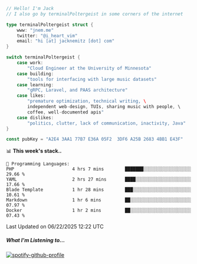 ```go
// Hello! I'm Jack
// I also go by terminalPoltergeist in some corners of the internet

type terminalPoltergeist struct {
    www: "jnem.me"
    twitter: "@i_heart_vim"
    email: "hi [at] jacknemitz [dot] com"
}

switch terminalPoltergeist {
    case work:
        "Cloud Engineer at the University of Minnesota"
    case building:
        "tools for interfacing with large music datasets"
    case learning:
        "gRPC, Laravel, and PAAS architecture"
    case likes:
        "premature optimization, technical writing, \
        independent web-design, TUIs, sharing music with people, \
        coffee, well-documented apis"
    case dislikes:
        "politics, clutter, lack of communication, inactivity, Java"
}

const pubKey = "A2E4 3AA1 77B7 E36A 05F2  3DF6 A25B 2683 4BB1 E43F"
```

<!--START_SECTION:waka-->
📊 **This week's stack..** 

```text
💬 Programming Languages: 
PHP                      4 hrs 7 mins        ███████░░░░░░░░░░░░░░░░░░   29.66 % 
YAML                     2 hrs 27 mins       ████░░░░░░░░░░░░░░░░░░░░░   17.66 % 
Blade Template           1 hr 28 mins        ███░░░░░░░░░░░░░░░░░░░░░░   10.61 % 
Markdown                 1 hr 6 mins         ██░░░░░░░░░░░░░░░░░░░░░░░   07.97 % 
Docker                   1 hr 2 mins         ██░░░░░░░░░░░░░░░░░░░░░░░   07.43 % 
```


 Last Updated on 06/22/2025 12:22 UTC
<!--END_SECTION:waka-->

##### What I'm Listening to...

[![spotify-github-profile](https://jnem.me/listening-item?maxAge=2592000)](https://jnem.me/listening)
